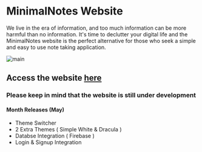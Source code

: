 # MinimalNotes Website

We live in the era of information, and too much information can be more harmful than no information. It's time to declutter your digital life and the MinimalNotes website is the perfect alternative for those who seek a simple and easy to use note taking application. 

![main](https://user-images.githubusercontent.com/43593024/82290576-a49dfb00-997d-11ea-9f3e-2210c2125d9f.PNG)

## Access the website [here](https://lnardon.github.io/MinimalNotes "MinimalNotes Homepage")

### Please keep in mind that the website is still under development

#### Month Releases (May)
  - Theme Switcher
  - 2 Extra Themes ( Simple White & Dracula )
  - Databse Integration ( Firebase )
  - Login & Signup Integration
